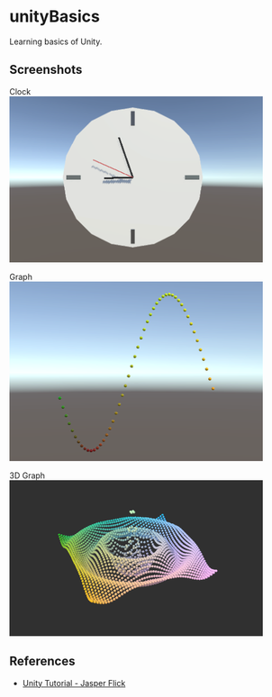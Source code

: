 # unityBasics
Learning basics of Unity.

## Screenshots
Clock\
<img src="img/clock.png" width=450>

Graph\
<img src="img/graph.png" width=450>

3D Graph\
<img src="img/graph3d.png" width=450>

## References
- [Unity Tutorial - Jasper Flick](https://catlikecoding.com/unity/tutorials/)
